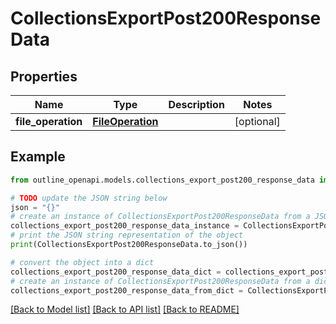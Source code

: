 # CollectionsExportPost200ResponseData


## Properties

Name | Type | Description | Notes
------------ | ------------- | ------------- | -------------
**file_operation** | [**FileOperation**](FileOperation.md) |  | [optional] 

## Example

```python
from outline_openapi.models.collections_export_post200_response_data import CollectionsExportPost200ResponseData

# TODO update the JSON string below
json = "{}"
# create an instance of CollectionsExportPost200ResponseData from a JSON string
collections_export_post200_response_data_instance = CollectionsExportPost200ResponseData.from_json(json)
# print the JSON string representation of the object
print(CollectionsExportPost200ResponseData.to_json())

# convert the object into a dict
collections_export_post200_response_data_dict = collections_export_post200_response_data_instance.to_dict()
# create an instance of CollectionsExportPost200ResponseData from a dict
collections_export_post200_response_data_from_dict = CollectionsExportPost200ResponseData.from_dict(collections_export_post200_response_data_dict)
```
[[Back to Model list]](../README.md#documentation-for-models) [[Back to API list]](../README.md#documentation-for-api-endpoints) [[Back to README]](../README.md)


